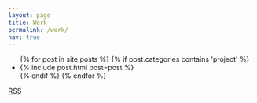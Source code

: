 ```yaml
---
layout: page
title: Work
permalink: /work/
nav: true
---
```


  <ul class="post-list">
    {% for post in site.posts %}
      {% if post.categories contains 'project' %}
      <li>
        {% include post.html post=post %}
      </li>
      {% endif %}
    {% endfor %}
  </ul>

  <p class="rss-subscribe"><a href="{{ "/feed.xml" | relative_url }}">RSS</a></p>


